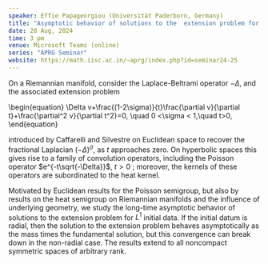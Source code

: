 ```yaml
---
speaker: Effie Papageorgiou (Universität Paderborn, Germany)
title: "Asymptotic behavior of solutions to the  extension problem for the fractional Laplacian on hyperbolic spaces"
date: 28 Aug, 2024
time: 3 pm
venue: Microsoft Teams (online)
series: "APRG Seminar"
website: https://math.iisc.ac.in/~aprg/index.php?id=seminar24-25
---
```


On a Riemannian manifold, consider the Laplace-Beltrami operator $-\Delta$, and the associated extension problem 

\begin{equation}
\Delta v+\frac{(1-2\sigma)}{t}\frac{\partial v}{\partial t}+\frac{\partial^2 v}{\partial t^2}=0, \quad 0 <\sigma < 1,\quad t>0,
\end{equation}

introduced by Caffarelli and Silvestre on Euclidean space to recover the fractional Laplacian $(-\Delta)^{\sigma}$, as $t$ approaches zero.
On hyperbolic spaces this gives rise to a family of convolution operators, including the Poisson operator $e^{-t\sqrt{-\Delta}}$, $t>0$ ; moreover,
the kernels of these operators are subordinated to the heat kernel. 

Motivated by Euclidean results for the Poisson semigroup, but also by results on the heat semigroup on Riemannian manifolds and the influence of
underlying geometry, we study the long-time asymptotic behavior of solutions to the extension problem for $L^1$ initial data. If the initial datum
is radial, then the solution to the extension problem behaves asymptotically as the mass times the fundamental solution, but this convergence can
break down in the non-radial case. The results extend to all noncompact symmetric spaces of arbitrary rank.
